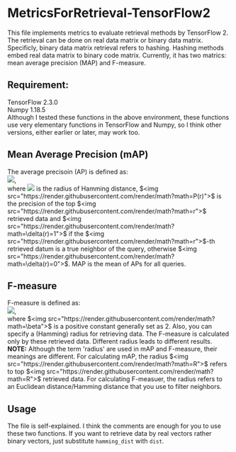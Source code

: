 # MetricsForRetrieval-TensorFlow2
This file implements metrics to evaluate retrieval methods by TensorFlow 2. The retrieval can be done on real data matrix or binary data matrix. Specificly, binary data matrix retrieval refers to hashing. Hashing methods embed real data matrix to binary code matrix. Currently, it has two matrics: mean average precision (MAP) and F-measure.  

## Requirement:
TensorFlow 2.3.0  
Numpy 1.18.5  
Although I tested these functions in the above environment, these functions use very elementary functions in TensorFlow and Numpy, so I think other versions, either earlier or later, may work too.
## Mean Average Precision (mAP)
The average precisoin (AP) is defined as:  
<img src="https://render.githubusercontent.com/render/math?math=AP=\frac{1}{n}\sum_{r=1}^{R}{P(r)\delta(r)}">,  
where <img src="https://render.githubusercontent.com/render/math?math=R"> is the radius of Hamming distance, $<img src="https://render.githubusercontent.com/render/math?math=P(r)">$ is the precision of the top $<img src="https://render.githubusercontent.com/render/math?math=r">$ retrieved data and $<img src="https://render.githubusercontent.com/render/math?math=\delta(r)=1">$ if the $<img src="https://render.githubusercontent.com/render/math?math=r">$-th retrieved datum is a true neighbor of the query, otherwise $<img src="https://render.githubusercontent.com/render/math?math=\delta(r)=0">$. MAP is the mean of APs for all queries.
## F-measure
F-measure is defined as:  
<img src="https://render.githubusercontent.com/render/math?math=F=\beta\frac{precision\cdot recall}{precision+recall}">,  
where $<img src="https://render.githubusercontent.com/render/math?math=\beta">$ is a positive constant generally set as 2. Also, you can specify a (Hamming) radius for retrieving data. The F-measure is calculated only by these retrieved data. Different radius leads to different results.
**NOTE:** Although the term 'radius' are used in mAP and F-measure, their meanings are different. For calculating mAP, the radius $<img src="https://render.githubusercontent.com/render/math?math=R">$ refers to top $<img src="https://render.githubusercontent.com/render/math?math=R">$ retrieved data. For calculating F-measuer, the radius refers to an Euclidean distance/Hamming distance that you use to filter neighbors. 
## Usage
The file is self-explained. I think the comments are enough for you to use these two functions.
If you want to retrieve data by real vectors rather binary vectors, just substitute `hamming_dist` with `dist`.
